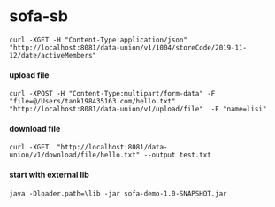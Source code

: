 # sofa-sb


```shell script
curl -XGET -H "Content-Type:application/json" "http://localhost:8081/data-union/v1/1004/storeCode/2019-11-12/date/activeMembers"
```


#### upload file

```shell script
curl -XPOST -H "Content-Type:multipart/form-data" -F "file=@/Users/tank198435163.com/hello.txt" "http://localhost:8081/data-union/v1/upload/file"  -F "name=lisi" 
```

#### download file

```shell script
curl -XGET  "http://localhost:8081/data-union/v1/download/file/hello.txt" --output test.txt
```


#### start with external lib

```shell script
java -Dloader.path=\lib -jar sofa-demo-1.0-SNAPSHOT.jar
```

